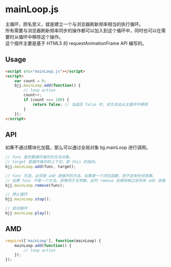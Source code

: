 ﻿# mainLoop.js

主循环，顾名思义，就是建立一个与浏览器刷新频率相当的执行循环。<br>
所有需要与浏览器刷新频率同步的操作都可以加入到这个循环中，同时也可以在需要时从循环中移除这个操作。<br>
这个插件主要是基于 HTML5 的 requestAnimationFrame API 编写的。

## Usage

``` html
<script src="mainLoop.js"></script>
<script>
	var count = 0;
	bjj.mainLoop.add(function() {
		// loop action
		count++;
		if (count === 100) {
			return false; // 当返回 false 时，该方法会从主循环中移除
		}
	});
</script>
```


## API

如果不通过模块化加载，那么可以通过全局对象 bjj.mainLoop 进行调用。

``` js
// func 是你要循环操作的方法对象。
// target 是循环操作的上下文，即 this 的指向。
bjj.mainLoop.add(func, target); 

// func 可选，必须是 add 进循环的方法。如果是一个闭包函数，则不会有任何效果。
// 如果 func 不是一个方法，则等同于无参数。此时 remove 会移除掉之前所有 add 进循环的方法。
bjj.mainLoop.remove(func);

// 停止循环
bjj.mainLoop.stop();

// 启动循环
bjj.mainLoop.play();
```


## AMD
``` js
require(['mainLoop'], function(mainLoop) {
	mainLoop.add(function() {
		// loop action
	});
});
```









